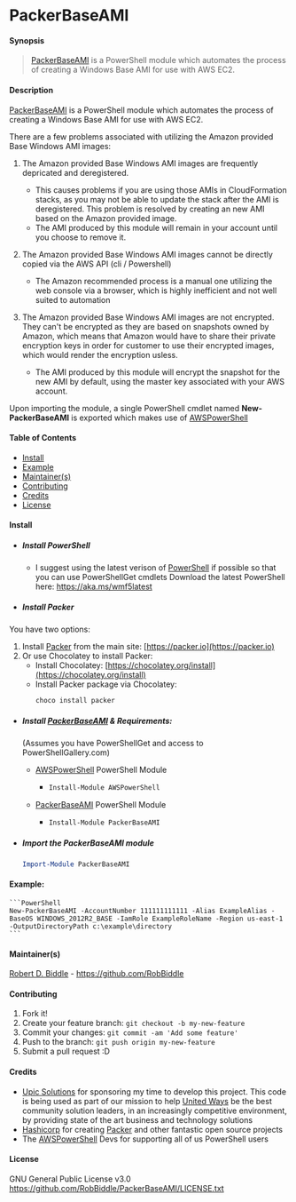 # PackerBaseAMI
#### Synopsis
>[PackerBaseAMI](https://github.com/RobBiddle/PackerBaseAMI) is a PowerShell module which automates the process of creating a Windows Base AMI for use with AWS EC2.

#### Description
[PackerBaseAMI](https://github.com/RobBiddle/PackerBaseAMI) is a PowerShell module which automates the process of creating a Windows Base AMI for use with AWS EC2.

There are a few problems associated with utilizing the Amazon provided Base Windows AMI images:

1. The Amazon provided Base Windows AMI images are frequently depricated and deregistered.
   - This causes problems if you are using those AMIs in CloudFormation stacks, as you may not be able to update the stack after the AMI is deregistered.  This problem is resolved by creating an new AMI based on the Amazon provided image.
   - The AMI produced by this module will remain in your account until you choose to remove it.

2. The Amazon provided Base Windows AMI images cannot be directly copied via the AWS API (cli / Powershell)
   - The Amazon recommended process is a manual one utilizing the web console via a browser, which is highly inefficient and not well suited to automation

3. The Amazon provided Base Windows AMI images are not encrypted. They can't be encrypted as they are based on snapshots owned by Amazon, which means that Amazon would have to share their private encryption keys in order for customer to use their encrypted images, which would render the encryption usless.
   - The AMI produced by this module will encrypt the snapshot for the new AMI by default, using the master key associated with your AWS account.

Upon importing the module, a single PowerShell cmdlet named **New-PackerBaseAMI** is exported which makes use of [AWSPowerShell](https://www.powershellgallery.com/packages/AWSPowerShell)

#### Table of Contents
- [Install](/#Install)
- [Example](/#Example)
- [Maintainer\(s\)](/#Maintainer\(s\))
- [Contributing](/#Contributing)
- [Credits](Credits)
- [License](License)

#### Install
- ##### Install PowerShell
  - I suggest using the latest verison of [PowerShell](https://aka.ms/wmf5latest) if possible so that you can use PowerShellGet cmdlets
  Download the latest PowerShell here: https://aka.ms/wmf5latest

- ##### Install Packer
You have two options:

  1. Install [Packer](https://packer.io) from the main site: [https://packer.io](https://packer.io)
  2. Or use Chocolatey to install Packer:
     - Install Chocolatey: [https://chocolatey.org/install](https://chocolatey.org/install)
     - Install Packer package via Chocolatey: 
       ```PowerShell
       choco install packer
       ```

- ##### Install [PackerBaseAMI](https://github.com/RobBiddle/PackerBaseAMI) & Requirements:
  (Assumes you have PowerShellGet and access to PowerShellGallery.com)

  - [AWSPowerShell](https://www.powershellgallery.com/packages/AWSPowerShell) PowerShell Module
    - ```PowerShell
      Install-Module AWSPowerShell
      ```
  - [PackerBaseAMI](https://github.com/RobBiddle/PackerBaseAMI) PowerShell Module
    - ```PowerShell
      Install-Module PackerBaseAMI
      ```

- ##### Import the PackerBaseAMI module
    ```PowerShell
    Import-Module PackerBaseAMI
    ```

#### Example:
    ```PowerShell
    New-PackerBaseAMI -AccountNumber 111111111111 -Alias ExampleAlias -BaseOS WINDOWS_2012R2_BASE -IamRole ExampleRoleName -Region us-east-1 -OutputDirectoryPath c:\example\directory
    ```

#### Maintainer(s)
[Robert D. Biddle](https://github.com/RobBiddle) - https://github.com/RobBiddle

#### Contributing

1. Fork it!
2. Create your feature branch: `git checkout -b my-new-feature`
3. Commit your changes: `git commit -am 'Add some feature'`
4. Push to the branch: `git push origin my-new-feature`
5. Submit a pull request :D

#### Credits
- [Upic Solutions](https://upicsolutions.org/) for sponsoring my time to develop this project.  This code is being used as part of our mission to help [United Ways](https://www.unitedway.org/) be the best community solution leaders, in an increasingly competitive environment, by providing state of the art business and technology solutions
- [Hashicorp](https://www.hashicorp.com/) for creating [Packer](https://packer.io) and other fantastic open source projects
- The [AWSPowerShell](https://www.powershellgallery.com/packages/AWSPowerShell) Devs for supporting all of us PowerShell users

#### License
GNU General Public License v3.0
https://github.com/RobBiddle/PackerBaseAMI/LICENSE.txt
